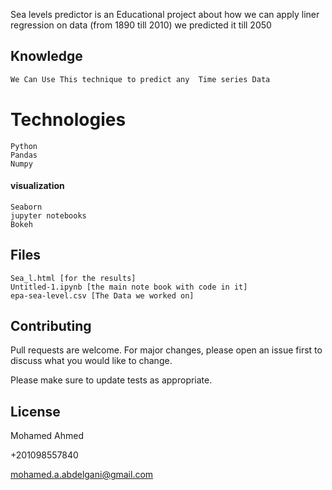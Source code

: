 Sea levels predictor is an Educational project about how we can apply liner regression on data (from 1890 till 2010) we predicted it till 2050

## Knowledge

```bash
We Can Use This technique to predict any  Time series Data
```

# Technologies 

```
Python
Pandas
Numpy
```

#### visualization 

```
Seaborn
jupyter notebooks
Bokeh
```


## Files

```
Sea_l.html [for the results]
Untitled-1.ipynb [the main note book with code in it]
epa-sea-level.csv [The Data we worked on]
```

## Contributing

Pull requests are welcome. For major changes, please open an issue first
to discuss what you would like to change.

Please make sure to update tests as appropriate.

## License

Mohamed Ahmed 

+201098557840

mohamed.a.abdelgani@gmail.com
